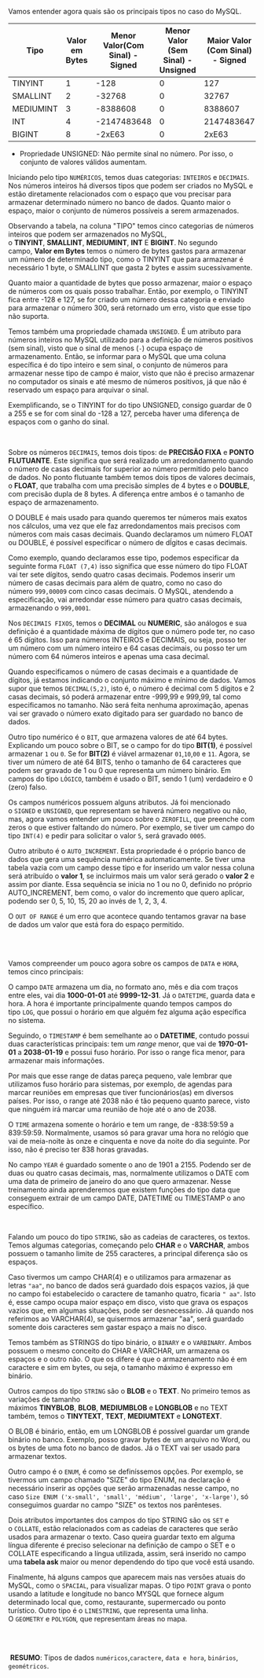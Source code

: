 

Vamos entender agora quais são os principais tipos no caso do MySQL.

| **Tipo** | **Valor em Bytes** | **Menor Valor(Com Sinal) - Signed** | **Menor Valor (Sem Sinal) - Unsigned** | **Maior Valor (Com Sinal) - Signed** | **Maior Valor (Sem Sinal) - Unsigned** |
| --- | --- | --- | --- | --- | --- |
| TINYINT | 1 | -128 | 0 | 127 | 255 |
| SMALLINT | 2 | -32768 | 0 | 32767 | 65535 |
| MEDIUMINT | 3 | -8388608 | 0 | 8388607 | 16777215 |
| INT | 4 | -2147483648 | 0 | 2147483647 | 4294967295 |
| BIGINT | 8 | -2xE63 | 0 | 2xE63 | 2xE64-1 |


- Propriedade UNSIGNED: Não permite sinal no número. Por isso, o conjunto de valores válidos aumentam.

Iniciando pelo tipo `NUMÉRICOS`, temos duas categorias: `INTEIROS` e `DECIMAIS`. Nos números inteiros há diversos tipos que podem ser criados no MySQL e estão diretamente relacionados com o espaço que vou precisar para armazenar determinado número no banco de dados. Quanto maior o espaço, maior o conjunto de números possíveis a serem armazenados.

Observando a tabela, na coluna "TIPO" temos cinco categorias de números inteiros que podem ser armazenados no MySQL, o **TINYINT**, **SMALLINT**, **MEDIUMINT**, **INT** E **BIGINT**. No segundo campo, **Valor em Bytes** temos o número de bytes gastos para armazenar um número de determinado tipo, como o TINYINT que para armazenar é necessário 1 byte, o SMALLINT que gasta 2 bytes e assim sucessivamente.

Quanto maior a quantidade de bytes que posso armazenar, maior o espaço de números com os quais posso trabalhar. Então, por exemplo, o TINYINT fica entre -128 e 127, se for criado um número dessa categoria e enviado para armazenar o número 300, será retornado um erro, visto que esse tipo não suporta.

Temos também uma propriedade chamada `UNSIGNED`. É um atributo para números inteiros no MySQL utilizado para a definição de números positivos (sem sinal), visto que o sinal de menos (`-`) ocupa espaço de armazenamento. Então, se informar para o MySQL que uma coluna específica é do tipo inteiro e sem sinal, o conjunto de números para armazenar nesse tipo de campo é maior, visto que não é preciso armazenar no computador os sinais e até mesmo de números positivos, já que não é reservado um espaço para arquivar o sinal.

Exemplificando, se o TINYINT for do tipo UNSIGNED, consigo guardar de 0 a 255 e se for com sinal do -128 a 127, perceba haver uma diferença de espaços com o ganho do sinal.

<br>

Sobre os números `DECIMAIS`, temos dois tipos: de **PRECISÃO FIXA** e **PONTO FLUTUANTE**. Este significa que será realizado um arredondamento quando o número de casas decimais for superior ao número permitido pelo banco de dados. No ponto flutuante também temos dois tipos de valores decimais, o **FLOAT**, que trabalha com uma precisão simples de 4 bytes e o **DOUBLE**, com precisão dupla de 8 bytes. A diferença entre ambos é o tamanho de espaço de armazenamento.

O DOUBLE é mais usado para quando queremos ter números mais exatos nos cálculos, uma vez que ele faz arredondamentos mais precisos com números com mais casas decimais. Quando declaramos um número FLOAT ou DOUBLE, é possível especificar o número de dÍgitos e casas decimais.

Como exemplo, quando declaramos esse tipo, podemos especificar da seguinte forma `FLOAT (7,4)` isso significa que esse número do tipo FLOAT vai ter sete dígitos, sendo quatro casas decimais. Podemos inserir um número de casas decimais para além de quatro, como no caso do número `999,00009` com cinco casas decimais. O MySQL, atendendo a especificação, vai arredondar esse número para quatro casas decimais, armazenando o `999,0001`.

Nos `DECIMAIS FIXOS`, temos o **DECIMAL** ou **NUMERIC**, são análogos e sua definição é a quantidade máxima de dígitos que o número pode ter, no caso é 65 dígitos. Isso para números INTEIROS e DECIMAIS, ou seja, posso ter um número com um número inteiro e 64 casas decimais, ou posso ter um número com 64 números inteiros e apenas uma casa decimal.

Quando especificamos o número de casas decimais e a quantidade de dígitos, já estamos indicando o conjunto máximo e mínimo de dados. Vamos supor que temos `DECIMAL(5,2)`, isto é, o número é decimal com 5 dígitos e 2 casas decimais, só poderá armazenar entre -999,99 e 999,99, tal como especificamos no tamanho. Não será feita nenhuma aproximação, apenas vai ser gravado o número exato digitado para ser guardado no banco de dados.

Outro tipo numérico é o `BIT`, que armazena valores de até 64 bytes. Explicando um pouco sobre o BIT, se o campo for do tipo **BIT(1)**, é possível armazenar `1` ou `0`. Se for **BIT(2)** é viável armazenar `01`,`10`,`00` e `11`. Agora, se tiver um número de até 64 BITS, tenho o tamanho de 64 caracteres que podem ser gravado de 1 ou 0 que representa um número binário. Em campos do tipo `LÓGICO`, também é usado o BIT, sendo 1 (um) verdadeiro e 0 (zero) falso.

Os campos numéricos possuem alguns atributos. Já foi mencionado o `SIGNED` e `UNSIGNED`, que representam se haverá número negativo ou não, mas, agora vamos entender um pouco sobre o `ZEROFILL`, que preenche com zeros o que estiver faltando do número. Por exemplo, se tiver um campo do tipo `INT(4)` e pedir para solicitar o valor `5`, será gravado `0005`.

Outro atributo é o `AUTO_INCREMENT`. Esta propriedade é o próprio banco de dados que gera uma sequência numérica automaticamente. Se tiver uma tabela vazia com um campo desse tipo e for inserido um valor nessa coluna será atribuído o **valor 1**, se incluirmos mais um valor será gerado o **valor 2** e assim por diante. Essa sequência se inicia no 1 ou no 0, definido no próprio AUTO_INCREMENT, bem como, o valor do incremento que quero aplicar, podendo ser 0, 5, 10, 15, 20 ao invés de 1, 2, 3, 4.

O `OUT OF RANGE` é um erro que acontece quando tentamos gravar na base de dados um valor que está fora do espaço permitido.

<br><br>

Vamos compreender um pouco agora sobre os campos de `DATA` e `HORA`, temos cinco principais:

O campo `DATE` armazena um dia, no formato ano, mês e dia com traços entre eles, vai dia **1000-01-01** até **9999-12-31**. Já o `DATETIME`, guarda data e hora. A hora é importante principalmente quando tempos campos do tipo `LOG`, que possui o horário em que alguém fez alguma ação específica no sistema.

Seguindo, o `TIMESTAMP` é bem semelhante ao o **DATETIME**, contudo possui duas características principais: tem um *range* menor, que vai de **1970-01-01** a **2038-01-19** e possui fuso horário. Por isso o range fica menor, para armazenar mais informações.

Por mais que esse range de datas pareça pequeno, vale lembrar que utilizamos fuso horário para sistemas, por exemplo, de agendas para marcar reuniões em empresas que tiver funcionários(as) em diversos países. Por isso, o range até 2038 não é tão pequeno quanto parece, visto que ninguém irá marcar uma reunião de hoje até o ano de 2038.

O `TIME` armazena somente o horário e tem um range, de -838:59:59 a 839:59:59. Normalmente, usamos só para gravar uma hora no relógio que vai de meia-noite às onze e cinquenta e nove da noite do dia seguinte. Por isso, não é preciso ter 838 horas gravadas.

No campo `YEAR` é guardado somente o ano de 1901 a 2155. Podendo ser de duas ou quatro casas decimais, mas, normalmente utilizamos o DATE com uma data de primeiro de janeiro do ano que quero armazenar. Nesse treinamento ainda aprenderemos que existem funções do tipo data que conseguem extrair de um campo DATE, DATETIME ou TIMESTAMP o ano específico.

<br>

Falando um pouco do tipo `STRING`, são as cadeias de caracteres, os textos. Temos algumas categorias, começando pelo **CHAR** e o **VARCHAR**, ambos possuem o tamanho limite de 255 caracteres, a principal diferença são os espaços.

Caso tivermos um campo CHAR(4) e o utilizamos para armazenar as letras `"aa"`, no banco de dados será guardado dois espaços vazios, já que no campo foi estabelecido o caractere de tamanho quatro, ficaria `" aa"`. Isto é, esse campo ocupa maior espaço em disco, visto que grava os espaços vazios que, em algumas situações, pode ser desnecessário. Já quando nos referimos ao VARCHAR(4), se quisermos armazenar "aa", será guardado somente dois caracteres sem gastar espaço a mais no disco.

Temos também as STRINGS do tipo binário, o `BINARY` e o `VARBINARY`. Ambos possuem o mesmo conceito do CHAR e VARCHAR, um armazena os espaços e o outro não. O que os difere é que o armazenamento não é em caractere e sim em bytes, ou seja, o tamanho máximo é expresso em binário.

Outros campos do tipo `STRING` são o **BLOB** e o **TEXT**. No primeiro temos as variações de tamanho máximos **TINYBLOB**, **BLOB**, **MEDIUMBLOB** e **LONGBLOB** e no TEXT também, temos o **TINYTEXT**, **TEXT**, **MEDIUMTEXT** e **LONGTEXT**.

O BLOB é binário, então, em um LONGBLOB é possível guardar um grande binário no banco. Exemplo, posso gravar bytes de um arquivo no Word, ou os bytes de uma foto no banco de dados. Já o TEXT vai ser usado para armazenar textos.

Outro campo é o `ENUM`, é como se definíssemos opções. Por exemplo, se tivermos um campo chamado "SIZE" do tipo ENUM, na declaração é necessário inserir as opções que serão armazenadas nesse campo, no caso `Size ENUM ('x-small', 'small', 'médium', 'large', 'x-large')`, só conseguimos guardar no campo "SIZE" os textos nos parênteses.

Dois atributos importantes dos campos do tipo STRING são os `SET` e o `COLLATE`, estão relacionados com as cadeias de caracteres que serão usados para armazenar o texto. Caso queira guardar texto em alguma língua diferente é preciso selecionar na definição de campo o SET e o COLLATE especificando a língua utilizada, assim, será inserido no campo uma **tabela ask** maior ou menor dependendo do tipo que você está usando.



Finalmente, há alguns campos que aparecem mais nas versões atuais do MySQL, como o `SPACIAL`, para visualizar mapas. O tipo `POINT` grava o ponto usando a latitude e longitude no banco MYSQL que fornece algum determinado local que, como, restaurante, supermercado ou ponto turístico. Outro tipo é o `LINESTRING`, que representa uma linha. O `GEOMETRY` e `POLYGON`, que representam áreas no mapa.

<br><br>

 **RESUMO**:
Tipos de dados `numéricos`,`caractere`, `data e hora`, `binários`, `geométricos`.